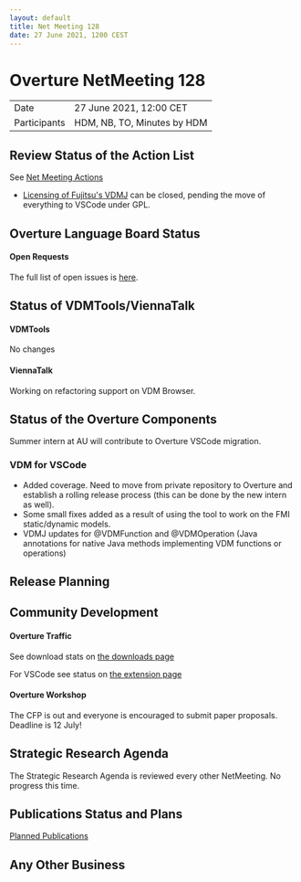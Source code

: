 ```yaml
---
layout: default
title: Net Meeting 128
date: 27 June 2021, 1200 CEST
---
```


<script src="https://code.jquery.com/jquery-1.11.1.min.js">
</script>
<script src="/javascripts/edit.js"></script>
<script>setEditButonNm();</script>

# Overture NetMeeting 128

|||
|---|---|
| Date | 27 June 2021, 12:00 CET |
| Participants | HDM, NB, TO, Minutes by HDM  |


## Review Status of the Action List

See [Net Meeting Actions](https://github.com/overturetool/overturetool.github.io/issues?q=is%3Aopen+is%3Aissue+label%3A%22action+net-meeting%22)

* [Licensing of Fujitsu's VDMJ](https://github.com/overturetool/overturetool.github.io/issues/32) can be closed, pending the move of everything to VSCode under GPL.


## Overture Language Board Status

#### Open Requests

The full list of open issues is [here](https://github.com/overturetool/language/issues).


## Status of VDMTools/ViennaTalk

#### VDMTools

No changes

#### ViennaTalk

Working on refactoring support on VDM Browser.

##  Status of the Overture Components

Summer intern at AU will contribute to Overture VSCode migration.

### VDM for VSCode

* Added coverage. Need to move from private repository to Overture and establish a rolling release process (this can be done by the new intern as well).
* Some small fixes added as a result of using the tool to work on the FMI static/dynamic models.
* VDMJ updates for @VDMFunction and @VDMOperation (Java annotations for native Java methods implementing VDM functions or operations)

##  Release Planning


##  Community Development

#### Overture Traffic

See download stats on [the downloads page](https://www.overturetool.org/download/)

For VSCode see status on [the extension page](https://marketplace.visualstudio.com/items?itemName=jonaskrask.vdm-vscode)

#### Overture Workshop

The CFP is out and everyone is encouraged to submit paper proposals. Deadline is 12 July!

##  Strategic Research Agenda

The Strategic Research Agenda is reviewed every other NetMeeting. No progress this time.


##  Publications Status and Plans

[Planned Publications](https://www.overturetool.org/publications/PlannedPublications.html)

##  Any Other Business


